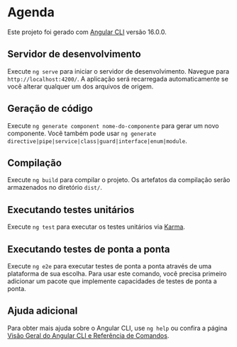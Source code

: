 <h1>Agenda</h1>
<p>Este projeto foi gerado com <a href="https://github.com/angular/angular-cli" target="_blank">Angular CLI</a> versão 16.0.0.</p>

<h2>Servidor de desenvolvimento</h2>
<p>Execute <code>ng serve</code> para iniciar o servidor de desenvolvimento. Navegue para <code>http://localhost:4200/</code>. A aplicação será recarregada automaticamente se você alterar qualquer um dos arquivos de origem.</p>

<h2>Geração de código</h2>
<p>Execute <code>ng generate component nome-do-componente</code> para gerar um novo componente. Você também pode usar <code>ng generate directive|pipe|service|class|guard|interface|enum|module</code>.</p>

<h2>Compilação</h2>
<p>Execute <code>ng build</code> para compilar o projeto. Os artefatos da compilação serão armazenados no diretório <code>dist/</code>.</p>

<h2>Executando testes unitários</h2>
<p>Execute <code>ng test</code> para executar os testes unitários via <a href="https://karma-runner.github.io" target="_blank">Karma</a>.</p>

<h2>Executando testes de ponta a ponta</h2>
<p>Execute <code>ng e2e</code> para executar testes de ponta a ponta através de uma plataforma de sua escolha. Para usar este comando, você precisa primeiro adicionar um pacote que implemente capacidades de testes de ponta a ponta.</p>

<h2>Ajuda adicional</h2>
<p>Para obter mais ajuda sobre o Angular CLI, use <code>ng help</code> ou confira a página <a href="https://angular.io/cli" target="_blank">Visão Geral do Angular CLI e Referência de Comandos</a>.</p>